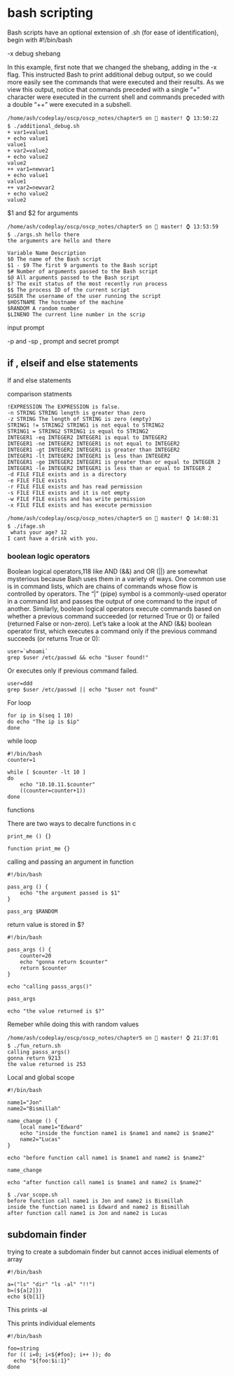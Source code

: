 # bash scripting

Bash scripts have an optional extension of
.sh (for ease of identification), begin with #!/bin/bash

-x debug shebang

In this example, first note that we changed the shebang, adding in the -x flag. This instructed Bash
to print additional debug output, so we could more easily see the commands that were executed
and their results. As we view this output, notice that commands preceded with a single “+” character
were executed in the current shell and commands preceded with a double “++” were executed in a
subshell.

```
/home/ash/codeplay/oscp/oscp_notes/chapter5 on  master! ⌚ 13:50:22
$ ./additional_debug.sh  
+ var1=value1
+ echo value1
value1
+ var2=value2
+ echo value2
value2
++ var1=newvar1
+ echo value1
value1
++ var2=newvar2
+ echo value2
value2

```

$1 and $2 for arguments

```
/home/ash/codeplay/oscp/oscp_notes/chapter5 on  master! ⌚ 13:53:59
$ ./args.sh hello there
the arguments are hello and there

```

```
Variable Name Description
$0 The name of the Bash script
$1 - $9 The first 9 arguments to the Bash script
$# Number of arguments passed to the Bash script
$@ All arguments passed to the Bash script
$? The exit status of the most recently run process
$$ The process ID of the current script
$USER The username of the user running the script
$HOSTNAME The hostname of the machine
$RANDOM A random number
$LINENO The current line number in the scrip
```

input prompt

-p and -sp , prompt and secret prompt

## if , elseif and else statements


If and else statements

comparison statments

```
!EXPRESSION The EXPRESSION is false.
-n STRING STRING length is greater than zero
-z STRING The length of STRING is zero (empty)
STRING1 != STRING2 STRING1 is not equal to STRING2
STRING1 = STRING2 STRING1 is equal to STRING2
INTEGER1 -eq INTEGER2 INTEGER1 is equal to INTEGER2
INTEGER1 -ne INTEGER2 INTEGER1 is not equal to INTEGER2
INTEGER1 -gt INTEGER2 INTEGER1 is greater than INTEGER2
INTEGER1 -lt INTEGER2 INTEGER1 is less than INTEGER2
INTEGER1 -ge INTEGER2 INTEGER1 is greater than or equal to INTEGER 2
INTEGER1 -le INTEGER2 INTEGER1 is less than or equal to INTEGER 2
-d FILE FILE exists and is a directory
-e FILE FILE exists
-r FILE FILE exists and has read permission
-s FILE FILE exists and it is not empty
-w FILE FILE exists and has write permission
-x FILE FILE exists and has execute permission
```

```
/home/ash/codeplay/oscp/oscp_notes/chapter5 on  master! ⌚ 14:08:31
$ ./ifage.sh
 whats your age? 12
I cant have a drink with you.

```

### boolean logic operators

Boolean logical operators,118 like AND (&&) and OR (||) are somewhat mysterious because Bash
uses them in a variety of ways.
One common use is in command lists, which are chains of commands whose flow is controlled by
operators. The “|” (pipe) symbol is a commonly-used operator in a command list and passes the
output of one command to the input of another. Similarly, boolean logical operators execute
commands based on whether a previous command succeeded (or returned True or 0) or failed
(returned False or non-zero).
Let’s take a look at the AND (&&) boolean operator first, which executes a command only if the
previous command succeeds (or returns True or 0):

```
user=`whoami`
grep $user /etc/passwd && echo "$user found!"
```

Or executes only if previous command failed.

```
user=ddd
grep $user /etc/passwd || echo "$user not found"
```

For loop

```
for ip in $(seq 1 10)
do echo "The ip is $ip"
done
```

while loop

```
#!/bin/bash
counter=1

while [ $counter -lt 10 ]
do
    echo "10.10.11.$counter"
    ((counter=counter+1))
done
```

functions 

There are two ways to decalre functions in c

`print_me () {}`

`function print_me {}`

calling and passing an argument in function

```
#!/bin/bash

pass_arg () {
    echo "the argument passed is $1"
}

pass_arg $RANDOM

```


return value is stored in $?

```
#!/bin/bash

pass_args () {
    counter=20
    echo "gonna return $counter"
    return $counter
}

echo "calling passs_args()"

pass_args

echo "the value returned is $?"
```

Remeber while doing this with random values

```
/home/ash/codeplay/oscp/oscp_notes/chapter5 on  master! ⌚ 21:37:01
$ ./fun_return.sh
calling passs_args()
gonna return 9213
the value returned is 253

```

Local and global scope

```
#!/bin/bash

name1="Jon"
name2="Bismillah"

name_change () {
    local name1="Edward"
    echo "inside the function name1 is $name1 and name2 is $name2"
    name2="Lucas"
}

echo "before function call name1 is $name1 and name2 is $name2"

name_change 

echo "after function call name1 is $name1 and name2 is $name2"
```

```
$ ./var_scope.sh
before function call name1 is Jon and name2 is Bismillah
inside the function name1 is Edward and name2 is Bismillah
after function call name1 is Jon and name2 is Lucas

```

## subdomain finder

trying to create a subdomain finder but cannot acces inidiual elements of array

```
#!/bin/bash

a=("ls" "dir" "ls -al" "!!")
b=(${a[2]})
echo ${b[1]}
```

This prints -al 

This prints individual elements

```
#!/bin/bash

foo=string
for (( i=0; i<${#foo}; i++ )); do
  echo "${foo:$i:1}"
done
```
